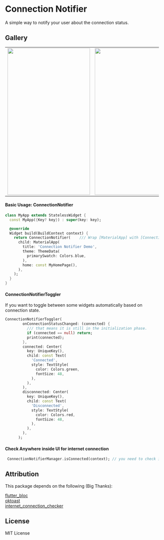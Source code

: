 # Connection Notifier

A simple way to notify your user about the connection status.

## Gallery


<table>
  <tr>
    <td><img src="https://user-images.githubusercontent.com/52869694/152056061-193a6a69-dbdd-48e0-bc10-892723b59478.gif" width=270 height=480></td>
    <td><img src="https://user-images.githubusercontent.com/52869694/152057700-71f9cccf-3fe0-435d-92c2-e20cddf6a7a3.gif" width=240 height=480></td>
  </tr>
 </table>
      


#### Basic Usage: ConnectionNotifier

```dart
class MyApp extends StatelessWidget {
  const MyApp({Key? key}) : super(key: key);

  @override
  Widget build(BuildContext context) {
    return ConnectionNotifier(    /// Wrap [MaterialApp] with [ConnectionNotifier], and that is it!
      child: MaterialApp(
        title: 'Connection Notifier Demo',
        theme: ThemeData(
          primarySwatch: Colors.blue,
        ),
        home: const MyHomePage(),
      ),
    );
  }
}
```
#### ConnectionNotifierToggler

If you want to toggle between some widgets automatically based on connection state.

```dart
ConnectionNotifierToggler(
        onConnectionStatusChanged: (connected) {
          /// that means it is still in the initialization phase.
          if (connected == null) return;
          print(connected);
        },
        connected: Center(
          key: UniqueKey(),
          child: const Text(
            'Connected',
            style: TextStyle(
              color: Colors.green,
              fontSize: 48,
            ),
          ),
        ),
        disconnected: Center(
          key: UniqueKey(),
          child: const Text(
            'Disconnected',
            style: TextStyle(
              color: Colors.red,
              fontSize: 48,
            ),
          ),
        ),
      );

```
#### Check Anywhere inside UI for internet connection 

```dart
 ConnectionNotifierManager.isConnected(context); // you need to check if it is null (it will be null in initialization phase only).
```


## Attribution

This package depends on the following (Big Thanks):

[flutter_bloc](https://github.com/felangel/bloc/tree/master/packages/flutter_bloc) <br />
[oktoast](https://github.com/OpenFlutter/flutter_oktoast) <br />
[internet_connection_checker ](https://github.com/RounakTadvi/internet_connection_checker) <br />


## License

MIT License
